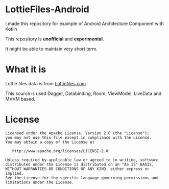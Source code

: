 # LottieFiles-Android

I made this repository for example of Android Architecture Component with Kotlin

This repository is **unofficial** and **experimental**.

It might be able to maintain very short term.  

# What it is

Lottie files data is from [Lottiefiles.com](http://www.lottiefiles.com/)

This source is used Dagger, Databinding, Room, ViewModel, LiveData and MVVM based.


# License

```
Licensed under the Apache License, Version 2.0 (the "License");
you may not use this file except in compliance with the License.
You may obtain a copy of the License at

   http://www.apache.org/licenses/LICENSE-2.0

Unless required by applicable law or agreed to in writing, software
distributed under the License is distributed on an "AS IS" BASIS,
WITHOUT WARRANTIES OR CONDITIONS OF ANY KIND, either express or implied.
See the License for the specific language governing permissions and
limitations under the License.
```